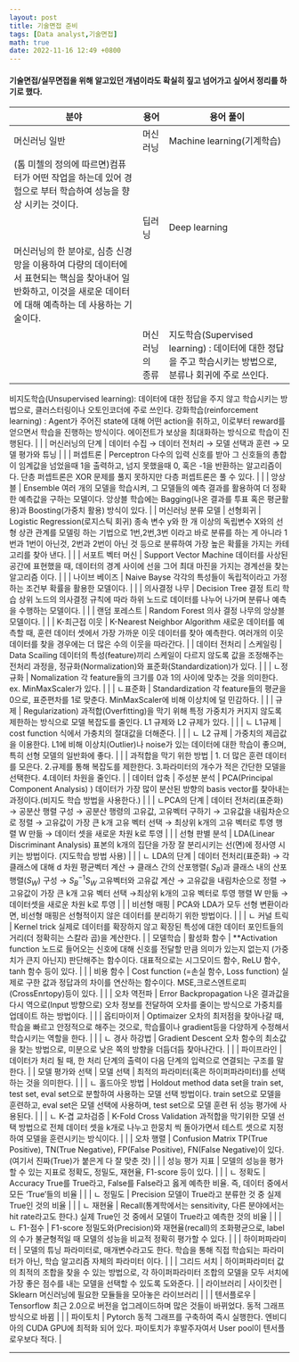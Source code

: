 ```yaml
---
layout: post
title: 기술면접 준비
tags: [Data analyst,기술면접]
math: true
date: 2022-11-16 12:49 +0800
---
```



#### 기술면접/실무면접을 위해 알고있던 개념이라도 확실히 짚고 넘어가고 싶어서 정리를 하기로 했다. 

| 분야 | 용어 | 용어 풀이 |
| --- | --- | --- |
| 머신러닝 일반 | 머신러닝 | ​Machine learning(기계학습)
(톰 미첼의 정의에 따르면)컴퓨터가 어떤 작업을 하는데 있어 경험으로 부터 학습하여 성능을 향상 시키는 것이다. |
|  | ​딥러닝 | Deep learning
머신러닝의 한 분야로, 심층 신경망을 이용하여 다량의 데이터에서 표현되는 핵심을 찾아내어 일반화하고, 이것을 새로운 데이터에 대해 예측하는 데 사용하는 기술이다.  |
|  | ​머신러닝의 종류 | 지도학습(Supervised learning) : 데이터에 대한 정답을 주고 학습시키는 방법으로, 분류나 회귀에 주로 쓰인다.
비지도학습(Unsupervised learning): 데이터에 대한 정답을 주지 않고 학습시키는 방법으로, 클러스터링이나 오토인코더에 주로 쓰인다.
강화학습(reinforcement learning) : Agent가 주어진 state에 대해 어떤 action을 취하고, 이로부터 reward를 얻으면서 학습을 진행하는 방식이다. 에이전트가 보상을 최대화하는 방식으로 학습이 진행된다. |
|  | ​머신러닝의 단계 | 데이터 수집 → 데이터 전처리 → 모델 선택과 훈련 → 모델 평가와 튜닝 |
|  | ​퍼셉트론 | Perceptron
다수의 입력 신호를 받아 그 신호들의 총합이 임계값을 넘었을때 1을 출력하고, 넘지 못했을때 0, 혹은 -1을 반환하는 알고리즘이다. 단층 퍼셉트론은 XOR 문제를 풀지 못하지만 다층 퍼셉트론은 풀 수 있다. |
|  | ​앙상블 | Ensemble
여러 개의 모델을 학습시켜, 그 모델들의 예측 결과를 활용하여 더 정확한 예측값을 구하는 모델이다. 앙상블 학습에는 Bagging(나온 결과를 투표 혹은 평균활용)과 Boosting(가중치 활용) 방식이 있다. |
| 머신러닝 분류 모델 | 선형회귀 | ​Logistic Regression(로지스틱 회귀)
종속 변수 y와 한 개 이상의 독립변수 X와의 선형 상관 관계를 모델링 하는 기법으로 1번,2번,3번 이라고 바로 분류를 하는 게 아니라 1번과 1번이 아닌것, 2번과 2번이 아닌 것 등으로 분류하여 가장 높은 확률을 가지는 카테고리를 찾아 낸다.  |
|  | ​서포트 벡터 머신 | Support Vector Machine 
데이터를 사상된 공간에 표현했을 때, 데이터의 경계 사이에 선을 그어 최대 마진을 가지는 경계선을 찾는 알고리즘 이다. |
|  | 나이브 베이즈 | Naive Bayse
각각의 특성들이 독립적이라고 가정하는 조건부 확률을 활용한 모델이다. |
|  | 의사결정 나무 | Decision Tree 결정 트리 학습
상위 노드의 의사결정 규칙에 따라 하위 노드로 데이터를 나누어 나가며 분류나 예측을 수행하는 모델이다. |
|  | 랜덤 포레스트 | Random Forest
의사 결정 나무의 앙상블 모델이다. |
|  | K-최근접 이웃 | K-Nearest Neighbor Algorithm
새로운 데이터를 예측할 때, 훈련 데이터 셋에서 가장 가까운 이웃 데이터를 찾아 예측한다. 여러개의 이웃 데이터를 찾을 경우에는 더 많은 수의 이웃을 따라간다.  |
| 데이터 전처리 | 스케일링 | Data Scailing
데이터의 특성(feature)끼리 스케일이 다르지 않도록 값을 조정해주는 전처리 과정을, 정규화(Normalization)와 표준화(Standardization)가 있다. |
|  | ㄴ정규화 | Nomalization
각 feature들의 크기를 0과 1의 사이에 맞추는 것을 의미한다. ex. MinMaxScaler가 있다. |
|  | ㄴ표준화 | Standardization
각 feature들의 평균을 0으로, 표준편차를 1로 맞춘다. MinMaxScaler에 비해 이상치에 덜 민감하다. |
|  | 규제 | Regularization)
과적합(Overfitting)을 막기 위해 특정 가중치가 커지지 않도록 제한하는 방식으로 모델 복잡도를 줄인다. L1 규제와 L2 규제가 있다.  |
|  | ㄴ L1규제 | cost function 식에서 가충치의 절대값을 더해준다. |
|  | ㄴ L2 규제 | 가중치의 제곱값을 이용한다. L1에 비해 이상치(Outlier)나 noise가 있는 데이터에 대한 학습이 좋으며, 특히 선형 모델의 일반화에 좋다. |
|  | 과적합을 막기 위한 방법 | 1. 더 많은 훈련 데이터를 모은다.
2.규제를 통해 복잡도를 제한한다.
3.파라미터의 개수가 적은 간단한 모델을 선택한다.
4.데이터 차원을 줄인다. |
| 데이터 압축 | 주성분 분석 | PCA(Principal Component Analysis) )
데이터가 가장 많이 분산된 방향의 basis vector를 찾아내는 과정이다.(비지도 학습 방법을 사용한다.) |
|  | ㄴPCA의 단계 | 데이터 전처리(표준화) 
→ 공분산 행렬 구성 
→ 공분산 행령의 고유값, 고유벡터 구하기 
→ 고유값을 내림차순으로 정렬
→ 고유값이 가장 큰 k개 고유 벡터 선택 
→ 최상위 k개의 고유 벡터로 투영 행렬 W 만듦
→ 데이터 셋을 새로운 차원 k로 투영 |
|  | 선형 판별 분석 | LDA(Linear Discriminant Analysis)
표본의 k개의 집단을 가장 잘 분리시키는 선(면)에 정사영 시키는 방법이다. (지도학습 방법 사용) |
|  | ㄴ LDA의 단계 | 데이터 전처리(표준화)
→ 각 클래스에 대해 d 차원 평균벡터 계산
→ 클래스 간의 산포행렬( ${S}_B$)과 클래스 내의 산포행렬(${S}_W$) 구성
→ ${S}_B^{-1}{S}_W$ 고유벡터와 고유값 계산
→ 고유값을 내림차순으로 정렬
→ 고유값이 가장 큰 k개 고유 벡터 선택 
→최상위 k개의 고유 벡터로 투영 행렬 W 만듦
→ 데이터셋을 새로운 차원 k로 투영 |
|  | 비선형 매핑 | PCA와 LDA가 모두 선형 변환이라면, 비선형 매핑은 선형적이지 않은 데이터를 분리하기 위한 방법이다. |
|  | ㄴ 커널 트릭 | Kernel trick
실제로 데이터를 확장하지 않고 확장된 특성에 대한 데이터 포인트들의 거리(더 정확히는 스칼라 곱)을 계산한다. |
| 모델학습 | 활성화 함수 | **Activation function
노드로 들어오는 신호에 대해 신호를 전달할 만큼 의미가 있는지 없는지 (가중치가 큰지 아닌지) 판단해주는 함수이다. 대표적으로는 시그모이드 함수, ReLU 함수, tanh 함수 등이 있다. |
|  | 비용 함수 | Cost function (=손실 함수, Loss function)
실제로 구한 값과 정답과의 차이를 연산하는 함수이다. MSE,크로스엔트로피(CrossEnrtopy)등이 있다.  |
|  | 오차 역전파 | Error Backpropagation
나온 결과값을 다시 역으로(Input 방향으로) 오차 정보를 전달하여 오차를 줄이는 방식으로 가중치를 업데이트 하는 방법이다. |
|  | 옵티마이저 | Optimaizer
오차의 최저점을 찾아나갈 때, 학습을 빠르고 안정적으로 해주는 것으로, 학습률이나 gradient등을 다양하게 수정해서 학습시키는 역할을 한다. |
|  | ㄴ 경사 하강법 | Gradient Descent
오차 함수의 최소값을 찾는 방법으로, 미분으로 낮은 쪽의 방향을 더듬더듬 찾아나간다. |
|  | 파이프라인 | 데이터가 처리 될 때, 한 처리 단계의 출력이 다음 단계의 입력으로 연결되는 구조를 말한다.  |
| 모델 평가와 선택 | 모델 선택 | 최적의 파라미터(혹은 하이퍼파라미터)를 선택하는 것을 의미한다. |
|  | ㄴ 홀드아웃 방법 | Holdout method
data set을 train set, test set, eval set으로 분할하여 사용하는 모델 선택 방법이다. train set으로 모델을 훈련하고, eval set은 모델 선택에 사용하며, test set으로 모델 훈련 뒤 성능 평가에 사용된다. |
|  | ㄴ K-겹 교차검증 | K-Fold Cross Validation
과적합을 막기위한 모델 선택 방법으로 전체 데이터 셋을 k개로 나누고 한뭉치 씩 돌아가면서 테스트 셋으로 지정하여 모델을 훈련시키는 방식이다. |
|  | 오차 행렬 | Confusion Matrix
TP(True Positive), TN(True Negative), FP(False Positive), FN(False Negative)이 있다.
(여기서 진짜(True)가 붙은게 다 잘 맞춘 것) |
|  | 성능 평가 지표 | 모델의 성능을 평가할 수 있는 지표로 정확도, 정밀도, 재현율, F1-score 등이 있다.  |
|  | ㄴ 정확도 | Accuracy
True를 True라고, False를 False라고 옳게 예측한 비율. 즉, 데이터 중에서 모든 ‘True’들의 비율 |
|  | ㄴ 정밀도 | Precision
모델이 True라고 분류한 것 중 실제 True인 것의 비율 |
|  | ㄴ 재현율 | Recall(통계학에서는 sensitivity, 다른 분야에서는 hit rate라고도 한다.)
실제 True인 것 중에서 모델이 True라고 예측한 것의 비율 |
|  | ㄴ F1-점수 | F1-score
정밀도와(Precision)와 재현율(recall)의 조화평균으로, label의 수가 불균형적일 때 모델의 성능을 비교적 정확히 평가할 수 있다. |
|  | 하이퍼파라미터 | 모델의 튜닝 파라미터로, 매개변수라고도 한다. 학습을 통해 직접 학습되는 파라미터가 아닌, 학습 알고리즘 자체의 파라미터 이다. |
|  | 그리드 서치 | 하이퍼파라미터 값의 최적의 조합을 찾을 수 있는 방법으로, 각 하이퍼파라미터 조합의 모델을 모두 서치에 가장 좋은 점수를 내는 모델을 선택할 수 있도록 도와준다. |
| 라이브러리 | 사이킷런 | Sklearn
머신러닝에 필요한 모듈들을 모아놓은 라이브러리 |
|  | 텐서플로우 | Tensorflow
최근 2.0으로 버전을 업그레이드하며 많은 것들이 바뀌었다. 동적 그래프 방식으로 바뀜 |
|  | 파이토치 | Pytorch
동적 그래프를 구축하여 즉시 실행한다. 엔비디아의 CUDA GPU에 최적화 되어 있다. 파이토치가 후발주자여서 User pool이 텐서플로우보다 적다. |

---